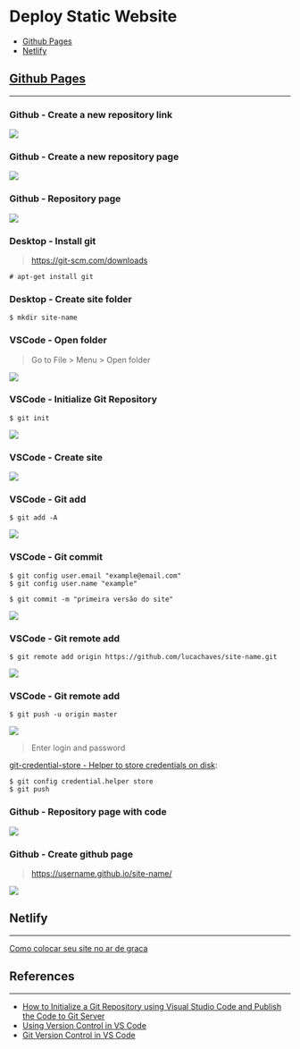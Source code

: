 # Deploy Static Website

- [Github Pages](#github-pages)
- [Netlify](#netlify)

## [Github Pages](https://pages.github.com)
---

### Github - Create a new repository link

![](assets/create-a-new-repository-link.png)

### Github - Create a new repository page

![](assets/create-a-new-repository-page.png)

### Github - Repository page

![](assets/repository-page.png)

### Desktop - Install git

> https://git-scm.com/downloads

```
# apt-get install git
```

### Desktop - Create site folder

```
$ mkdir site-name
```

### VSCode - Open folder

> Go to File > Menu > Open folder

![](assets/open-folder.png)

### VSCode - Initialize Git Repository

```
$ git init
```

![](assets/git-initialize.png)

### VSCode - Create site

![](assets/create-site.png)

### VSCode - Git add

```
$ git add -A
```

![](assets/git-add.gif)

### VSCode - Git commit

```
$ git config user.email "example@email.com"
$ git config user.name "example"
```

```
$ git commit -m "primeira versão do site"
```

![](assets/git-commit.gif)

### VSCode - Git remote add

```
$ git remote add origin https://github.com/lucachaves/site-name.git
```

![](assets/git-remote-add.gif)

### VSCode - Git remote add

```
$ git push -u origin master
```

![](assets/git-push.gif)

> Enter login and password

[git-credential-store - Helper to store credentials on disk](https://git-scm.com/docs/git-credential-store):
```
$ git config credential.helper store
$ git push
```

### Github - Repository page with code

![](assets/new-repository-page.png)

### Github - Create github page

> https://username.github.io/site-name/

![](assets/create-github-pages.gif)


## Netlify
---

[Como colocar seu site no ar de graca](https://willianjusten.com.br/como-colocar-seu-site-no-ar-de-graca/)

## References
---

- [How to Initialize a Git Repository using Visual Studio Code and Publish the Code to Git Server](https://www.codeproject.com/Articles/1177391/How-to-Initialize-a-Git-Repository-using-Visual-St)
- [Using Version Control in VS Code](https://code.visualstudio.com/docs/editor/versioncontrol)
- [Git Version Control in VS Code](https://code.visualstudio.com/docs/introvideos/versioncontrol)